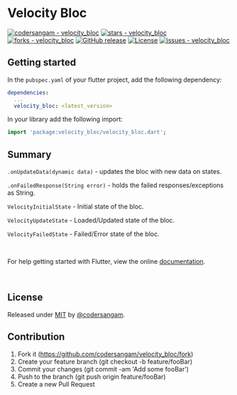 # Velocity Bloc
[![codersangam - velocity_bloc](https://img.shields.io/static/v1?label=codersangam&message=velocity_bloc&color=purple&logo=github)](https://github.com/codersangam/velocity_bloc "Go to GitHub repo")
[![stars - velocity_bloc](https://img.shields.io/github/stars/codersangam/velocity_bloc?style=social)](https://github.com/codersangam/velocity_bloc)
[![forks - velocity_bloc](https://img.shields.io/github/forks/codersangam/velocity_bloc?style=social)](https://github.com/codersangam/velocity_bloc)
[![GitHub release](https://img.shields.io/github/release/codersangam/velocity_bloc?include_prereleases=&sort=semver&color=purple)](https://github.com/codersangam/velocity_bloc/releases/)
[![License](https://img.shields.io/badge/License-MIT-purple)](#license)
[![issues - velocity_bloc](https://img.shields.io/github/issues/codersangam/velocity_bloc)](https://github.com/codersangam/velocity_bloc/issues)

## Getting started

In the `pubspec.yaml` of your flutter project, add the following dependency:

```yaml
dependencies:
  ...
  velocity_bloc: <latest_version>
```

In your library add the following import:

```dart
import 'package:velocity_bloc/velocity_bloc.dart';
```

## Summary
`.onUpdateData(dynamic data)` - updates the bloc with new data on states. 

`.onFailedResponse(String error)` - holds the failed responses/exceptions as String. 

`VelocityInitialState` - Initial state of the bloc. 

`VelocityUpdateState` - Loaded/Updated state of the bloc.

`VelocityFailedState` - Failed/Error state of the bloc.

<br>


For help getting started with Flutter, view the online [documentation](https://velocitybloc.dev/docs/install).

<br>

## License

Released under [MIT](/LICENSE) by [@codersangam](https://github.com/codersangam).

## Contribution

1. Fork it (https://github.com/codersangam/velocity_bloc/fork)
2. Create your feature branch (git checkout -b feature/fooBar)
3. Commit your changes (git commit -am 'Add some fooBar')
4. Push to the branch (git push origin feature/fooBar)
5. Create a new Pull Request

